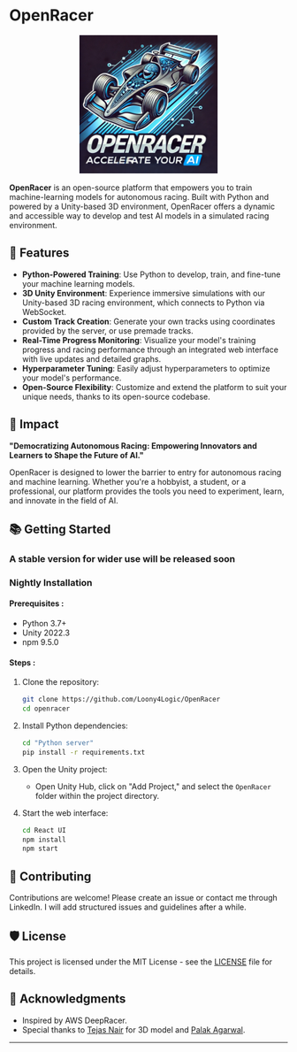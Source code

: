 # OpenRacer

<p align="center">
<img src="LOGO.jpg" height="250" /></center>
</p>

**OpenRacer** is an open-source platform that empowers you to train machine-learning models for autonomous racing. Built with Python and powered by a Unity-based 3D environment, OpenRacer offers a dynamic and accessible way to develop and test AI models in a simulated racing environment.

## 🚀 Features

- **Python-Powered Training**: Use Python to develop, train, and fine-tune your machine learning models.
- **3D Unity Environment**: Experience immersive simulations with our Unity-based 3D racing environment, which connects to Python via WebSocket.
- **Custom Track Creation**: Generate your own tracks using coordinates provided by the server, or use premade tracks.
- **Real-Time Progress Monitoring**: Visualize your model's training progress and racing performance through an integrated web interface with live updates and detailed graphs.
- **Hyperparameter Tuning**: Easily adjust hyperparameters to optimize your model's performance.
- **Open-Source Flexibility**: Customize and extend the platform to suit your unique needs, thanks to its open-source codebase.

## 🎯 Impact

**"Democratizing Autonomous Racing: Empowering Innovators and Learners to Shape the Future of AI."**

OpenRacer is designed to lower the barrier to entry for autonomous racing and machine learning. Whether you're a hobbyist, a student, or a professional, our platform provides the tools you need to experiment, learn, and innovate in the field of AI.

## 📚 Getting Started

### A stable version for wider use will be released soon


### Nightly Installation

#### Prerequisites :

- Python 3.7+
- Unity 2022.3
- npm 9.5.0

#### Steps :

1. Clone the repository:

   ```bash
   git clone https://github.com/Loony4Logic/OpenRacer
   cd openracer
   ```

2. Install Python dependencies:

   ```bash
   cd "Python server"
   pip install -r requirements.txt
   ```

3. Open the Unity project:

   - Open Unity Hub, click on "Add Project," and select the `OpenRacer` folder within the project directory.

4. Start the web interface:

   ```bash
   cd React UI
   npm install
   npm start
   ```

## 🤝 Contributing

Contributions are welcome! Please create an issue or contact me through LinkedIn.
I will add structured issues and guidelines after a while. 

## 🛡️ License

This project is licensed under the MIT License - see the [LICENSE](License) file for details.

## 🙌 Acknowledgments

- Inspired by AWS DeepRacer.
- Special thanks to [Tejas Nair](https://github.com/TejasNair9977) for 3D model and [Palak Agarwal](https://github.com/palakagarwal369).
---
